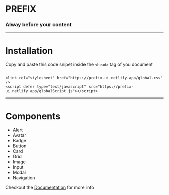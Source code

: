 # PREFIX

### Alway before your content

---

# Installation

Copy and paste this code snipet inside the `<head>` tag of you document

```

<link rel="stylesheet" href="https://prefix-ui.netlify.app/global.css" />
<script defer type="text/javascript" src="https://prefix-ui.netlify.app/globalScript.js"></script>

```

---

# Components

- Alert
- Avatar
- Badge
- Button
- Card
- Grid
- Image
- Input
- Modal
- Navigation

Checkout the [Documentation](https://prefix-ui.netlify.app/oublic/docsite.html) for more info
